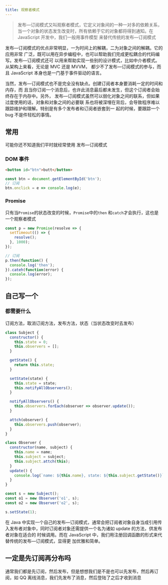 ```yaml
---
title: 观察者模式
---
```


> 发布—订阅模式又叫观察者模式，它定义对象间的一种一对多的依赖关系，当一个对象的状态发生改变时，所有依赖于它的对象都将得到通知。在 JavaScript 开发中，我们一般用事件模型 来替代传统的发布—订阅模式

发布—订阅模式的优点非常明显，一为时间上的解耦，二为对象之间的解耦。它的应用非常 广泛，既可以用在异步编程中，也可以帮助我们完成更松耦合的代码编写。发布—订阅模式还可 以用来帮助实现一些别的设计模式，比如中介者模式。从架构上来看，无论是 MVC 还是 MVVM， 都少不了发布—订阅模式的参与，而且 JavaScript 本身也是一门基于事件驱动的语言。

当然，发布—订阅模式也不是完全没有缺点。创建订阅者本身要消耗一定的时间和内存，而 且当你订阅一个消息后，也许此消息最后都未发生，但这个订阅者会始终存在于内存中。另外， 发布—订阅模式虽然可以弱化对象之间的联系，但如果过度使用的话，对象和对象之间的必要联 系也将被深埋在背后，会导致程序难以跟踪维护和理解。特别是有多个发布者和订阅者嵌套到一 起的时候，要跟踪一个 bug 不是件轻松的事情。

## 常用

可能你还不知道我们平时就经常使用 发布—订阅模式

### DOM 事件

```html
<button id="btn">butt</button>
```

```js
const btn = document.getElementById('btn');
// 订阅
btn.onclick = e => console.log(e);
```

### Promise

只有当`Promise`的状态改变的时候，`Promise`中的`then` 和`catch`才会执行，这也是一个观察者模式

```js
const p = new Promise(resolve => {
  setTimeout(() => {
    resolve();
  }, 1000);
});

// 订阅
p.then(function() {
  console.log('then');
}).cateh(function(error) {
  console.log(error);
});
```

## 自己写一个

### 都需要什么

订阅方法，取消订阅方法，发布方法，状态（当状态改变时去发布）

```js
class Subject {
  constructor() {
    this.state = 0;
    this.observers = [];
  }

  getState() {
    return this.state;
  }

  setState(state) {
    this.state = state;
    this.notifyAllObservers();
  }

  notifyAllObservers() {
    this.observers.forEach(observer => observer.update());
  }

  attch(observer) {
    this.observers.push(observer);
  }
}

class Observer {
  constructor(name, subject) {
    this.name = name;
    this.subject = subject;
    this.subject.attch(this);
  }
  update() {
    console.log(`name: ${this.name}, state: ${this.subject.getState()}`);
  }
}

const s = new Subject();
const o1 = new Observer('o1', s);
const o2 = new Observer('o2', s);

s.setState(1);
```

在 Java 中实现一个自己的发布—订阅模式，通常会把订阅者对象自身当成引用传 入发布者对象中，同时订阅者对象还需提供一个名为诸如 update 的方法，供发布者对象在适合的 时候调用。而在 JavaScript 中，我们用注册回调函数的形式来代替传统的发布—订阅模式，显得更 加优雅和简单。

## 一定是先订阅再分布吗

通常我们都是先订阅，然后发布，但是想想我们是不是也可以先发布，然后再订阅，如 QQ 离线消息，我们先发布了消息，然后登陆了之后才收到消息
